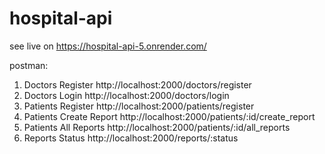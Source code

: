 # hospital-api
see live on https://hospital-api-5.onrender.com/

postman:
1. Doctors Register
 http://localhost:2000/doctors/register
2. Doctors Login
 http://localhost:2000/doctors/login
3. Patients Register
 http://localhost:2000/patients/register
4. Patients Create Report
 http://localhost:2000/patients/:id/create_report
5. Patients All Reports
 http://localhost:2000/patients/:id/all_reports
6. Reports Status
 http://localhost:2000/reports/:status
